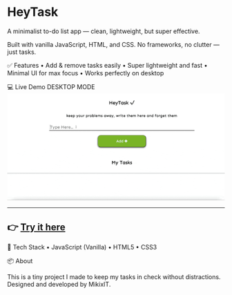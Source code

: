 # HeyTask

A minimalist to-do list app — clean, lightweight, but super effective.

Built with vanilla JavaScript, HTML, and CSS. No frameworks, no clutter — just tasks.

✅ Features
	•	Add & remove tasks easily
	•	Super lightweight and fast
	•	Minimal UI for max focus
	•	Works perfectly on desktop

💻 Live Demo
 DESKTOP MODE
![](CHEESE.gif)

---
## 👉 [Try it here](mikixit.github.io/HeyTask/)

🔧 Tech Stack
	•	JavaScript (Vanilla)
	•	HTML5
	•	CSS3

📦 About

This is a tiny project I made to keep my tasks in check without distractions.
Designed and developed by MikixIT.
